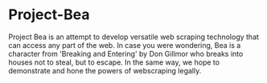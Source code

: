 # Project-Bea

Project Bea is an attempt to develop versatile web scraping technology that can access any part of the web. In case you were wondering, Bea is a character from 'Breaking and Entering' by Don Gillmor who breaks into houses not to steal, but to escape. In the same way, we hope to demonstrate and hone the powers of webscraping legally.